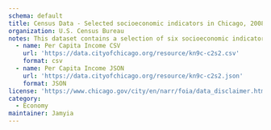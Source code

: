 ```yaml
---
schema: default
title: Census Data - Selected socioeconomic indicators in Chicago, 2008 – 2012
organization: U.S. Census Bureau
notes: This dataset contains a selection of six socioeconomic indicators of public health significance and a “hardship index,” by Chicago community area, for the years 2008 – 2012. The indicators are the percent of occupied housing units with more than one person per room (i.e., crowded housing); the percent of households living below the federal poverty level; the percent of persons in the labor force over the age of 16 years that are unemployed; the percent of persons over the age of 25 years without a high school diploma; the percent of the population under 18 or over 64 years of age (i.e., dependency); and per capita income. Indicators for Chicago as a whole are provided in the final row of the table.  
  - name: Per Capita Income CSV
    url: 'https://data.cityofchicago.org/resource/kn9c-c2s2.csv'
    format: csv
  - name: Per Capita Income JSON
    url: 'https://data.cityofchicago.org/resource/kn9c-c2s2.json'
    format: JSON
license: 'https://www.chicago.gov/city/en/narr/foia/data_disclaimer.html'
category:
  - Economy
maintainer: Jamyia
---
```

